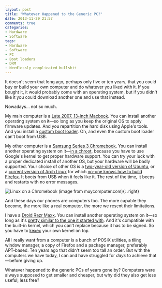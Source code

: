 ```yaml
---
layout: post
title: "Whatever Happened to the Generic PC?"
date: 2013-11-29 21:57
comments: true
categories: 
- Hardware
- Software
tags:
- Hardware
- Software
- PC
- Boot loaders
- DRM
- Needlessly complicated bullshit
---
```


It doesn't seem that long ago, perhaps only five or ten years, that you could buy or build your own computer and do whatever you liked with it. If you bought it, it would probably come with an operating system, but if you didn't like it you could download another one and use that instead.

Nowadays... not so much.

My main computer is a [Late 2007, 13-inch Macbook](https://support.apple.com/kb/sp12). You can install another operating system on it&mdash;so long as you keep the original OS to apply firmware updates. And you repartition the hard disk using Apple's tools. And you install a [custom boot loader](http://refit.sourceforge.net/). Oh, and even the custom boot loader can't boot from USB.

My other computer is a [Samsung Series 3 Chromebook](http://www.samsung.com/uk/consumer/pc-peripherals/chrome-devices/chrome-devices/XE303C12-A01UK). You can install another operating system on it&mdash;[in a chroot](https://github.com/dnschneid/crouton), because you have to use Google's kernel to get proper hardware support. You can try your luck with a proper dedicated install of another OS, but your hardware will be badly supported. Your choice of other OS is a [two-year-old version of Ubuntu](http://chromeos-cr48.blogspot.co.uk/2012/10/arm-chrubuntu-1204-alpha-1-now.html), or a [current version of Arch Linux](http://archlinuxarm.org/platforms/armv7/samsung/samsung-chromebook) for which [no-one knows how to build Firefox](http://archlinuxarm.org/forum/viewtopic.php?f=5&t=5761). It boots from USB when it feels like it. The rest of the time, it beeps and restarts with no error messages.

![Linux on a Chromebook (image from muycomputer.com)](https://files.ianrenton.com/sites/blog/2013/11/chromebook.jpg){: .right}

And these days our phones are computers too. The more capable they become, the more like a real computer, the more we resent their limitations.

I have a [Droid Razr Maxx](http://www.gsmarena.com/motorola_droid_razr_maxx-4417.php). You can install another operating system on it&mdash;so long as it's [pretty similar to the one it started with](http://forum.xda-developers.com/droid-razr/development). And it's compatible with the built-in kernel, which you can't replace because it has to be signed. So you have to [kexec](https://en.wikipedia.org/wiki/Kexec) your own kernel on top.

All I really want from a computer is a bunch of POSIX utilities, a tiling window manager, a copy of Firefox and a package manager, preferably APT-based. Ten years ago that didn't seem too tall an order. But with the computers we have today, I can and have struggled for *days* to achieve that&mdash;before giving up.

Whatever happened to the generic PCs of years gone by? Computers were always supposed to get smaller and cheaper, but why did they also get less useful; less free?

